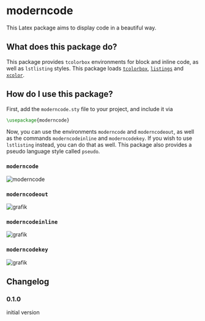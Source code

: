 # moderncode

This Latex package aims to display code in a beautiful way.

## What does this package do?

This package provides `tcolorbox` environments for block and inline code, as well as `lstlisting` styles. This package loads [`tcolorbox`](https://www.ctan.org/pkg/tcolorbox), [`listings`](https://ctan.org/pkg/listings) and [`xcolor`](https://ctan.org/pkg/xcolor).

## How do I use this package?

First, add the `moderncode.sty` file to your project, and include it via

```tex
\usepackage{moderncode}
```

Now, you can use the environments `moderncode` and `moderncodeout`, as well as the commands `moderncodeinline` and `moderncodekey`. If you wish to use `lstlisting` instead, you can do that as well. This package also provides a pseudo language style called `pseudo`.

### `moderncode`

![moderncode](https://github.com/Smonman/moderncode/assets/36928284/7d2cde25-9cdb-4c5f-b9b9-d2d851be498f)

### `moderncodeout`

![grafik](https://github.com/Smonman/moderncode/assets/36928284/af6a1d87-7c17-49e4-8fae-df5a15ad48dc)

### `moderncodeinline`

![grafik](https://github.com/Smonman/moderncode/assets/36928284/bb4e1d6c-7cf3-43d6-a054-c0d9db0c30d7)

### `moderncodekey`

![grafik](https://github.com/Smonman/moderncode/assets/36928284/003b1408-d9ac-4be2-8612-795bc54bcefe)

## Changelog

### 0.1.0

initial version
